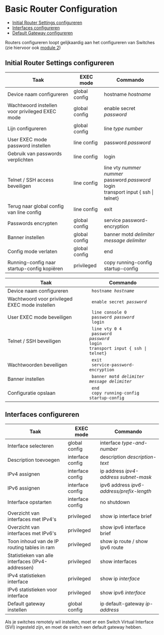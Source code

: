 # Basic Router Configuration

- [Initial Router Settings configureren](#initial-router-settings-configureren)
- [Interfaces configureren](#interfaces-configureren)
- [Default Gateway configureren](#default-gateway-configureren)

Routers configureren loopt gelijkaardig aan het configureren van Switches (zie hiervoor ook [module 2](Module%2002%20-%20IOS.md))

## Initial Router Settings configureren

| Taak                                           | EXEC mode     | Commando                                                                                         |
| ---------------------------------------------- | ------------- | ------------------------------------------------------------------------------------------------ |
| Device naam configureren                       | global config | hostname _hostname_                                                                              |
| Wachtwoord instellen voor privileged EXEC mode | global config | enable secret _password_                                                                         |
| Lijn configureren                              | global config | line _type number_                                                                               |
| User EXEC mode password instellen              | line config   | password _password_                                                                              |
| Gebruik van passwords verplichten              | line config   | login                                                                                            |
| Telnet / SSH access beveiligen                 | line config   | line vty _nummer nummer_ <br> password _password_ <br> login<br>transport input { ssh \| telnet} |
| Terug naar global config van line config       | line config   | exit                                                                                             |
| Passwords encrypten                            | global config | service password-encryption                                                                      |
| Banner instellen                               | global config | banner motd _delimiter message delimiter_                                                        |
| Config mode verlaten                           | global config | end                                                                                              |
| Running-config naar startup-config kopiëren    | privileged    | copy running-config startup-config                                                               |

| Taak                                           | Commando                                                                                               |
| ---------------------------------------------- | ------------------------------------------------------------------------------------------------------ |
| Device naam configureren                       | <code> hostname <i>hostname</i> </code>                                                                |
| Wachtwoord voor privileged EXEC mode instellen | <code> enable secret <i>password</i></code>                                                            |
| User EXEC mode beveiligen                      | <code> line console 0 <br> password <i>password</i> <br> login </code>                                 |
| Telnet / SSH beveiligen                        | <code> line vty 0 4 <br> password <i>password</i><br>login<br>transport input { ssh \| telnet} </code> |
| Wachtwoorden beveiligen                        | <code> exit <br> service-password-encryption</code>                                                    |
| Banner instellen                               | <code> banner motd <i>delimiter message delimiter</i> </code>                                          |
| Configuratie opslaan                           | <code> end <br> copy running-config startup-config </code>                                             |

## Interfaces configureren

| Taak                                              | EXEC mode        | Commando                                  |
| ------------------------------------------------- | ---------------- | ----------------------------------------- |
| Interface selecteren                              | global config    | interface _type-and-number_               |
| Description toevoegen                             | interface config | description _description-text_            |
| IPv4 assignen                                     | interface config | ip address _ipv4-address subnet-mask_     |
| IPv6 assignen                                     | interface config | ipv6 address _ipv6-address/prefix-length_ |
| Interface opstarten                               | interface config | no shutdown                               |
| Overzicht van interfaces met IPv4's               | privileged       | show ip interface brief                   |
| Overzicht van interfaces met IPv6's               | privileged       | show ipv6 interface brief                 |
| Toon inhoud van de IP routing tables in ram       | privileged       | show ip route / show ipv6 route           |
| Statistieken van alle interfaces (IPv4-addressen) | privileged       | show interfaces                           |
| IPv4 statistieken interface                       | privileged       | show ip _interface_                       |
| IPv6 statistieken voor interface                  | privileged       | show ipv6 _interface_                     |
| Default gateway instellen                         | global config    | ip default-gateway _ip-address_           |

Als je switches remotely wil instellen, moet er een Switch Virtual Interface (SVI) ingesteld zijn, en moet de switch een default gateway hebben.
